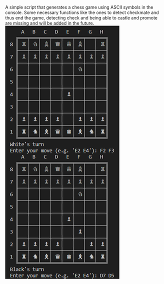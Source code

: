 A simple script that generates a chess game using ASCII symbols in the console. Some necessary functions like the ones to detect checkmate and thus end the game, detecting check and being able to castle and promote are missing and will be added in the future.
![Demo image](https://raw.githubusercontent.com/SalmanulFarisKA/Python-Projects/main/Games/Chess%20(No%20GUI)/Chess%20No%20GUI.png)
